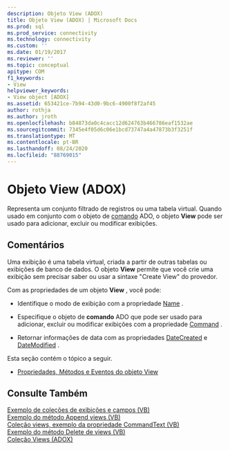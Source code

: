 ```yaml
---
description: Objeto View (ADOX)
title: Objeto View (ADOX) | Microsoft Docs
ms.prod: sql
ms.prod_service: connectivity
ms.technology: connectivity
ms.custom: ''
ms.date: 01/19/2017
ms.reviewer: ''
ms.topic: conceptual
apitype: COM
f1_keywords:
- View
helpviewer_keywords:
- View object [ADOX]
ms.assetid: 653421ce-7b94-43d0-9bc6-4900f8f2af45
author: rothja
ms.author: jroth
ms.openlocfilehash: b84873da0c4cacc12d624763b466786eaf1532ae
ms.sourcegitcommit: 7345e4f05d6c06e1bcd73747a4a47873b3f3251f
ms.translationtype: MT
ms.contentlocale: pt-BR
ms.lasthandoff: 08/24/2020
ms.locfileid: "88769015"
---
```

# <a name="view-object-adox"></a>Objeto View (ADOX)
Representa um conjunto filtrado de registros ou uma tabela virtual. Quando usado em conjunto com o objeto de [comando](../ado-api/command-object-ado.md) ADO, o objeto **View** pode ser usado para adicionar, excluir ou modificar exibições.  
  
## <a name="remarks"></a>Comentários  
 Uma exibição é uma tabela virtual, criada a partir de outras tabelas ou exibições de banco de dados. O objeto **View** permite que você crie uma exibição sem precisar saber ou usar a sintaxe "Create View" do provedor.  
  
 Com as propriedades de um objeto **View** , você pode:  
  
-   Identifique o modo de exibição com a propriedade [Name](./name-property-adox.md) .  
  
-   Especifique o objeto de **comando** ADO que pode ser usado para adicionar, excluir ou modificar exibições com a propriedade [Command](./command-property-adox.md) .  
  
-   Retornar informações de data com as propriedades [DateCreated](./datecreated-property-adox.md) e [DateModified](./datemodified-property-adox.md) .  
  
 Esta seção contém o tópico a seguir.  
  
-   [Propriedades, Métodos e Eventos do objeto View](./view-object-properties-methods-and-events.md)  
  
## <a name="see-also"></a>Consulte Também  
 [Exemplo de coleções de exibições e campos (VB)](./views-and-fields-collections-example-vb.md)   
 [Exemplo do método Append views (VB)](./views-append-method-example-vb.md)   
 [Coleção views, exemplo da propriedade CommandText (VB)](./views-collection-commandtext-property-example-vb.md)   
 [Exemplo do método Delete de views (VB)](./views-delete-method-example-vb.md)   
 [Coleção Views (ADOX)](./views-collection-adox.md)